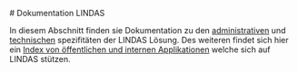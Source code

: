 # Dokumentation LINDAS

In diesem Abschnitt finden sie Dokumentation zu den [administrativen](/documentation/admin/) und [technischen](/documentation/technical/) spezifitäten der LINDAS Lösung. Des weiteren findet sich hier ein [Index von öffentlichen und internen Applikationen](/documentation/applications/) welche sich auf LINDAS stützen.
